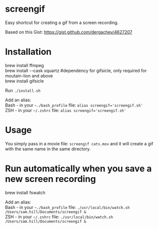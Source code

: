 # screengif
Easy shortcut for creating a gif from a screen recording. 

Based on this Gist:
https://gist.github.com/dergachev/4627207

# Installation

brew install ffmpeg <br />
brew install --cask xquartz #dependency for gifsicle, only required for moutain-lion and above <br />
brew install gifsicle

Run `./install.sh`

Add an alias: <br />
Bash - in your `~./bash_profile` file: `alias screengif='screengif.sh'` <br />
ZSH - in your `~/.zshrc` file: `alias screengif='screengif.sh'`

# Usage
You simply pass in a movie file: `screengif cats.mov` and it will create a gif with the same name in the same directory.

# Run automatically when you save a new screen recording

brew install fswatch

Add an alias: <br />
Bash - in your `~./bash_profile` file: `./usr/local/bin/watch.sh /Users/sam.hill/Documents/screengif &` <br />
ZSH - in your `~/.zshrc` file: `./usr/local/bin/watch.sh /Users/sam.hill/Documents/screengif &`